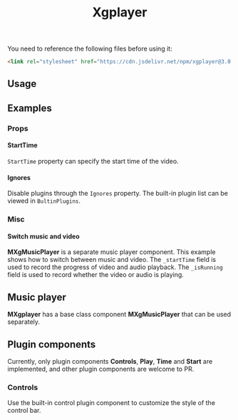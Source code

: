 ﻿---
title: Xgplayer
desc: "A HTML5 video player component base on [Xigua Video Playerv3.0.11](https://h5player.bytedance.com/en)."
tag: "JS Proxy"
---

You need to reference the following files before using it:

```html
<link rel="stylesheet" href="https://cdn.jsdelivr.net/npm/xgplayer@3.0.11/dist/index.min.css"/>
```

## Usage

<masa-example file="Examples.labs.xgplayer.Default"></masa-example>

<app-alert type="warning" content="The `Url` parameter is the only one that can be updated in real time. Other parameters only take effect when initialized."></app-alert>

## Examples

### Props

#### StartTime

`StartTime` property can specify the start time of the video.

<masa-example file="Examples.labs.xgplayer.StartTime"></masa-example>

#### Ignores

Disable plugins through the `Ignores` property. The built-in plugin list can be viewed in `BultinPlugins`.

<masa-example file="Examples.labs.xgplayer.Ignores"></masa-example>

### Misc

#### Switch music and video

**MXgMusicPlayer** is a separate music player component.
This example shows how to switch between music and video.
The `_startTime` field is used to record the progress of video and audio playback.
The `_isRunning` field is used to record whether the video or audio is playing.

<masa-example file="Examples.labs.xgplayer.Switch"></masa-example>

## Music player

**MXgplayer** has a base class component **MXgMusicPlayer** that can be used separately.

<masa-example file="Examples.labs.xgplayer.MusicPlayer"></masa-example>

## Plugin components

Currently, only plugin components **Controls**, **Play**, **Time** and **Start** are implemented,
and other plugin components are welcome to PR.

### Controls

Use the built-in control plugin component to customize the style of the control bar.

<masa-example file="Examples.labs.xgplayer.Controls"></masa-example>
